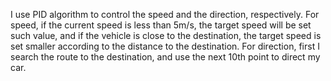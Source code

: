 I use PID algorithm to control the speed and the direction, respectively. For speed, if the current speed is less than $5$m/s, the target speed will be set such value, and if the vehicle is close to the destination, the target speed is set smaller according to the distance to the destination. For direction, first I search the route to the destination, and use the next 10th point to direct my car.